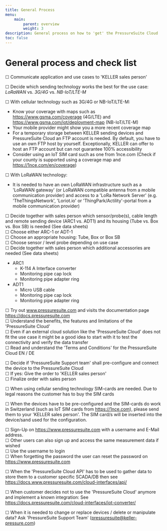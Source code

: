 ```yaml
---
title: General Process
menu:
    main:
        parent: overview
        weight: 3
description: General process on how to 'get' the PressureSuite Cloud
toc: false
---
```


# General process and check list

  ☐ Communicate application and use cases to 'KELLER sales person'  

  ☐ Decide which sending technology works the best for the use case: *LoRaWAN* vs. *3G/4G* vs. *NB-IoT/LTE-M*  

  ☐ With cellular technology such as 3G/4G or NB-IoT/LTE-M:  
  - Know your coverage with maps such as https://www.gsma.com/coverage (4G/LTE) and https://www.gsma.com/iot/deployment-map (NB-IoT/LTE-M)  
  - Your mobile provider might show you a more recent coverage map  
  - For a temporary storage between KELLER sending devices and PressureSuite Cloud an FTP account is needed. By default, you have to use an own FTP host by yourself. Exceptionally, KELLER can offer to host an FTP account but can not guarantee 100% accessibility  
  - Consider using an IoT SIM card such as one from 1nce.com (Check if your county is supported using a coverage map and https://1nce.com/en/coverage)  

  ☐ With LoRaWAN technology:  
  - It is needed to have an own LoRaWAN infrastructure such as a 'LoRaWAN gateway' (or LoRaWAN compatible antenna from a mobile communication provider) and access to a 'LoRa Network Server' (e.g. 'TheThingsNetwork', 'Loriot.io' or 'ThingPark/Actility'-portal from a mobile communication provider)  

  ☐ Decide together with sales person which sensor/probe(s), cable length and remote sending device (ARC1 vs. ADT1) and its housing (Tube vs. Box vs. Box SB) is needed (See data sheets)  
  ☐ Choose either ARC-1 or ADT-1  
  ☐ Choose an appropriate housing: Tube, Box or Box SB  
  ☐ Choose sensor / level probe depending on use case  
  ☐ Decide together with sales person which additional accessories are needed (See data sheets)  
  - ARC1  
     - K-114 A Interface converter  
     - Monitoring pipe cap lock  
     - Monitoring pipe adapter ring  
  - ADT1
     - Micro USB cable  
     - Monitoring pipe cap lock  
     - Monitoring pipe adapter ring  
  
☐ Try out www.pressuresuite.com and visits the documentation page https://docs.pressuresuite.com  
 ☐ Understand the benefits, the features and limitations of the 'PressureSuite Cloud'  
 ☐ Even if an external cloud solution like the 'PressureSuite Cloud' does not fit the use case it might be a good idea to start with it to test the connectivity and verify the data transfer  
☐ Read and understand the 'Terms and Conditions' for the PressureSuite Cloud EN / DE  

☐ Decide if 'PressureSuite Support team' shall pre-configure and connect the device to the PressureSuite Cloud  
☐ If yes: Give the order to 'KELLER sales person'  
☐ Finalize order with sales person  

☐ When using cellular sending technology SIM-cards are needed. Due to legal reasons the customer has to buy the SIM cards  

☐ When the devices have to be pre-configured and the SIM-cards do work in Switzerland (such as IoT SIM cards from https://1nce.com), please send them to your 'KELLER sales person'. The SIM card/s will be inserted into the device/sand used for the configuration.  

☐ Sign-Up on https://www.pressuresuite.com with a username and E-Mail address.  
☐ Other users can also sign up and access the same measurement data if wished  
☐ Use the username to login  
☐ When forgetting the password the user can reset the password on https://www.pressuresuite.com

☐ When the 'PressureSuite Cloud API' has to be used to gather data to store them to a customer specific SCADA/DB then see https://docs.www.pressuresuite.com/cloud-interfaces/api/  

☐ When customer decides not to use the 'PressureSuite Cloud' anymore and implement a known integration: See https://docs.pressuresuite.com/cloud-interfaces/iot-converter/  

☐ When it is needed to change or replace devices / delete or manipulate data? Ask 'PressureSuite Support Team' (pressuresuite@keller-pressure.com)  